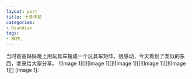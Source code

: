 ```yaml
---
layout: post
title: 十多年前
categories:
- Diandian
tags:
- 精神, 
---
```

当时爸爸妈妈晚上用玩具车摆成一个玩具车矩阵，很感动，今天看到了类似的东西，拿来给大家分享。 !\[Image 1\]\[\]!\[Image 1\]\[\]!\[Image 1\]\[\]!\[Image 1\]\[\]!\[Image 1\]\[\] \[Image 1\]: